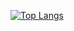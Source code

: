 [![Top Langs](https://github-readme-stats.vercel.app/api/top-langs/?username=carloeusebi&layout=compact)](https://github.com/anuraghazra/github-readme-stats)